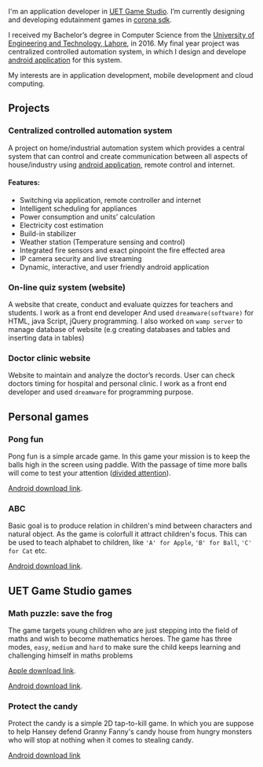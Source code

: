 I'm an application developer in [UET Game Studio](http://www.kics.edu.pk/labs/about/uetgs). I’m currently designing and developing edutainment games in [corona sdk](https://coronalabs.com/).

I received my Bachelor’s degree in Computer Science from the [University of Engineering and Technology, Lahore](http://www.uet.edu.pk/), in 2016. My final year project was centralized controlled automation system, in which I design and develope [android application](https://play.google.com/store/apps/details?id=com.support.android.iotechSvitch&hl=en) for this system.

My interests are in application development, mobile development and cloud computing.

## Projects

### Centralized controlled automation system


A project on home/industrial automation system which provides a central system that can control and create communication between all aspects of house/industry using [android application](https://play.google.com/store/apps/details?id=com.support.android.iotechSvitch&hl=en), remote control and internet. 

#### Features: 

- Switching via application, remote controller and internet
- Intelligent scheduling for appliances
- Power consumption and units’ calculation
- Electricity cost estimation
- Build-in stabilizer
- Weather station (Temperature sensing and control)
- Integrated fire sensors and exact pinpoint the fire effected area
- IP camera security and live streaming
- Dynamic, interactive, and user friendly android application

### On-line quiz system (website)

A website that create, conduct and evaluate quizzes for teachers and students. I work as a front end developer And used `dreamware(software)` for HTML, java Script, jQuery programming. I also worked on `wamp server` to manage database of website (e.g creating databases and tables and inserting data in tables)

### Doctor clinic website

Website to maintain and analyze the doctor’s records. User can check doctors timing for hospital and personal clinic. I work as a front end developer and used `dreamware` for programming purpose.

## Personal games

### Pong fun 
Pong fun is a simple arcade game. In this game your mission is to keep the balls high in the screen using paddle. 
With the passage of time more balls will come to test your attention ([divided attention](https://edubloxtutor.com/improving-divided-attention/)).

[Android download link](https://play.google.com/store/apps/details?id=com.gmail.khawarali5.pongFun). 

### ABC
Basic goal is to produce relation in children's mind between characters and natural object. As the game is colorfull it attract children's focus. This can be used to teach alphabet to children, like `'A' for Apple`, `'B' for Ball`, `'C' for Cat` etc.

[Android download link](https://play.google.com/store/apps/details?id=com.gmail.khawarali5.ABC). 

## UET Game Studio games

### Math puzzle: save the frog 
The game targets young children who are just stepping into the field of maths and wish to become mathematics heroes. The game has three modes, `easy`, `medium` and `hard` to make sure the child keeps learning and challenging himself in maths problems

[Apple download link](https://itunes.apple.com/us/app/math-puzzle-save-the-frog/id1232146902?mt=8).

[Android download link](https://play.google.com/store/apps/details?id=pk.edu.kics.uetgs.Math_Puzzle&hl=en). 


### Protect the candy
Protect the candy is a simple 2D tap-to-kill game. In which you are suppose to help Hansey defend Granny Fanny's candy house from hungry monsters who will stop at nothing when it comes to stealing candy.

[Android download link](https://play.google.com/store/apps/details?id=pk.edu.kics.ayyaz.ali.ProtectTheCandy&hl=en) 
